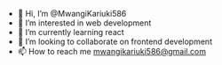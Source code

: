 - 👋 Hi, I’m @MwangiKariuki586
- 👀 I’m interested in web development
- 🌱 I’m currently learning react
- 💞️ I’m looking to collaborate on frontend development
- 📫 How to reach me mwangikariuki586@gmail.com

<!---
MwangiKariuki586/MwangiKariuki586 is a ✨ special ✨ repository because its `README.md` (this file) appears on your GitHub profile.
You can click the Preview link to take a look at your changes.
--->
